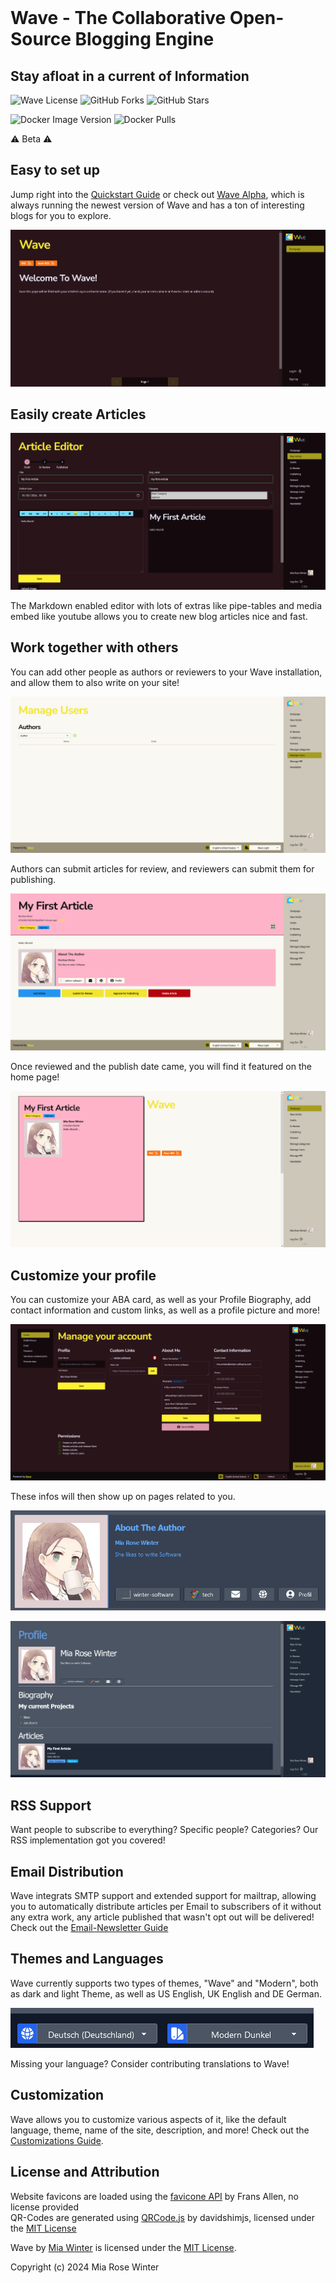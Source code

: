 <img src="./Wave/Assets/Wave%20Logo%20Transparent.png" alt="" width="300" />

# Wave - The Collaborative Open-Source Blogging Engine
## Stay afloat in a current of Information

![Wave License](https://img.shields.io/github/license/miawinter98/Wave?color=green&style=for-the-badge)
![GitHub Forks](https://img.shields.io/github/forks/miawinter98/Wave?label=github%20forks&logo=github&style=for-the-badge)
![GitHub Stars](https://img.shields.io/github/stars/miawinter98/Wave?label=github%20stars&color=yellow&logo=github&style=for-the-badge)

![Docker Image Version](https://img.shields.io/docker/v/miawinter/wave?color=informational&logo=docker&label=latest&style=for-the-badge)
![Docker Pulls](https://img.shields.io/docker/pulls/miawinter/wave?color=informational&logo=docker&style=for-the-badge)

⚠ Beta ⚠ 

## Easy to set up

Jump right into the [Quickstart Guide](../../wiki/Quickstart) or check out 
[Wave Alpha](https://blog.winter-software.com/), which is always running the newest
version of Wave and has a ton of interesting blogs for you to explore.

![](img/home-first-start.png)

## Easily create Articles

![](img/article-editor.png)

The Markdown enabled editor with lots of extras like pipe-tables and media embed 
like youtube allows you to create new blog articles nice and fast.

## Work together with others

You can add other people as authors or reviewers to your Wave installation, and allow 
them to also write on your site!

![](img/manage-users.png)

Authors can submit articles for review, and reviewers can submit them for publishing. 

![](img/article-example.png)

Once reviewed and the publish date came, you will find it featured on the home page!

![](img/home-first-article.png)

## Customize your profile 

You can customize your ABA card, as well as your Profile Biography, add contact 
information and custom links, as well as a profile picture and more!

![](img/manage-account-filled-in.png)

These infos will then show up on pages related to you.

![](img/about-the-author-card.png)

![](img/profile-example.png)

## RSS Support 

Want people to subscribe to everything? Specific people? Categories? Our RSS 
implementation got you covered!

## Email Distribution

Wave integrats SMTP support and extended support for mailtrap, allowing you to 
automatically distribute articles per Email to subscribers of it without any extra 
work, any article published that wasn't opt out will be delivered! Check out
the [Email-Newsletter Guide](../../wiki/Email-Newsletter)

## Themes and Languages

Wave currently supports two types of themes, "Wave" and "Modern", both as dark and 
light Theme, as well as US English, UK English and DE German. 

![](img/language-theme-pickers.png)

Missing your language? Consider contributing translations to Wave!

## Customization 

Wave allows you to customize various aspects of it, like the default language, theme, 
name of the site, description, and more! Check out the 
[Customizations Guide](../../wiki/Customization).

## License and Attribution

Website favicons are loaded using the [favicone API](https://github.com/fransallen/favicone) by
Frans Allen, no license provided  
QR-Codes are generated using [QRCode.js](https://davidshimjs.github.io/qrcodejs/) by 
davidshimjs, licensed under the [MIT License](https://github.com/davidshimjs/qrcodejs/blob/master/LICENSE)  

Wave by [Mia Winter](https://miawinter.de/) is licensed under the [MIT License](https://en.wikipedia.org/wiki/MIT_License).  

Copyright (c) 2024 Mia Rose Winter
